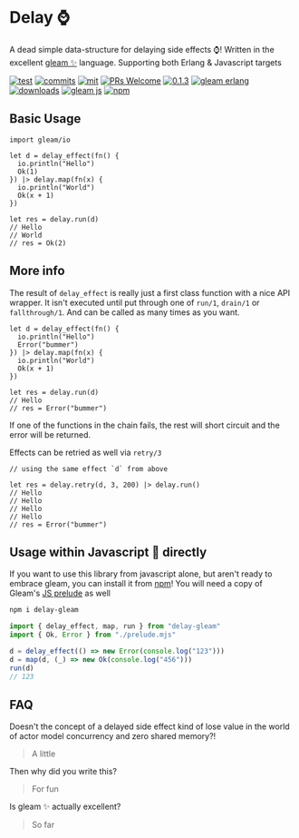# Delay ⌚

A dead simple data-structure for delaying side effects ⌚! Written in the excellent [gleam ✨](https://gleam.run/) language. Supporting both Erlang & Javascript targets

[![test](https://github.com/bwireman/delay/actions/workflows/test.yml/badge.svg)](https://github.com/bwireman/delay/actions/workflows/test.yml)
[![commits](https://img.shields.io/github/last-commit/bwireman/delay)](https://github.com/bwireman/delay/commit/main)
[![mit](https://img.shields.io/github/license/bwireman/delay?color=brightgreen)](https://github.com/bwireman/delay/blob/main/LICENSE)
[![PRs Welcome](https://img.shields.io/badge/PRs-welcome-brightgreen)](http://makeapullrequest.com)
[![0.1.3](https://img.shields.io/hexpm/v/delay?color=brightgreen&style=flat)](https://hexdocs.pm/delay/index.html)
[![gleam erlang](https://img.shields.io/badge/erlang%20%E2%98%8E%EF%B8%8F-red?style=flat&label=gleam%20%E2%9C%A8)](https://gleam.run)
[![downloads](https://img.shields.io/hexpm/dt/delay?color=brightgreen)](https://hex.pm/packages/delay/)
[![gleam js](https://img.shields.io/badge/%20gleam%20%E2%9C%A8-js%20%F0%9F%8C%B8-yellow)](https://gleam.run/news/v0.16-gleam-compiles-to-javascript/)
[![npm](https://img.shields.io/npm/dt/delay-gleam)](https://www.npmjs.com/package/delay-gleam)


## Basic Usage

```gleam
import gleam/io

let d = delay_effect(fn() {
  io.println("Hello")
  Ok(1)
}) |> delay.map(fn(x) {
  io.println("World")
  Ok(x + 1)
})

let res = delay.run(d)
// Hello
// World
// res = Ok(2)
```

## More info

The result of `delay_effect` is really just a first class function with a nice API wrapper. It isn't executed until put through one of `run/1`, `drain/1` or `fallthrough/1`. And can be called as many times as you want.

```gleam
let d = delay_effect(fn() {
  io.println("Hello")
  Error("bummer")
}) |> delay.map(fn(x) {
  io.println("World")
  Ok(x + 1)
})

let res = delay.run(d)
// Hello
// res = Error("bummer")
```

If one of the functions in the chain fails, the rest will short circuit and the error will be returned.

Effects can be retried as well via `retry/3`

```gleam
// using the same effect `d` from above

let res = delay.retry(d, 3, 200) |> delay.run()
// Hello
// Hello
// Hello
// Hello
// res = Error("bummer")
```

## Usage within Javascript 🌸 directly
If you want to use this library from javascript alone, but aren't ready to embrace gleam, you can install it from [npm](https://www.npmjs.com/package/delay-gleam)!
You will need a copy of Gleam's [JS prelude](https://github.com/gleam-lang/gleam/blob/v0.34.1/compiler-core/templates/prelude.mjs) as well

```sh
npm i delay-gleam
```

```javascript
import { delay_effect, map, run } from "delay-gleam"
import { Ok, Error } from "./prelude.mjs"

d = delay_effect(() => new Error(console.log("123")))
d = map(d, (_) => new Ok(console.log("456")))
run(d)
// 123
```

## FAQ

Doesn't the concept of a delayed side effect kind of lose value in the world of actor model concurrency and zero shared memory?!

> A little

Then why did you write this?

> For fun

Is gleam ✨ actually excellent?

> So far
